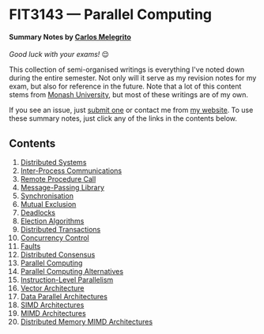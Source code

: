 # FIT3143 — Parallel Computing
#### Summary Notes by [Carlos Melegrito](https://carlos-m.com)

_Good luck with your exams!_ 😌

This collection of semi-organised writings is everything I've noted down during the entire semester. Not only will it serve as my revision notes for my exam, but also for reference in the future. Note that a lot of this content stems from [Monash University](http://www.monash.edu), but most of these writings are of my own.

If you see an issue, just [submit one](https://github.com/cjmlgrto/fit3143-notes/issues/new) or contact me from [my website](https://carlos-m.com). To use these summary notes, just click any of the links in the contents below.

## Contents

1. [Distributed Systems](https://github.com/cjmlgrto/fit3143-notes/blob/master/notes/01-ds.md)
2. [Inter-Process Communications](https://github.com/cjmlgrto/fit3143-notes/blob/master/notes/02-ipc.md)
3. [Remote Procedure Call](https://github.com/cjmlgrto/fit3143-notes/blob/master/notes/03-rpc.md)
4. [Message-Passing Library](https://github.com/cjmlgrto/fit3143-notes/blob/master/notes/04-mpi.md)
5. [Synchronisation](https://github.com/cjmlgrto/fit3143-notes/blob/master/notes/05-sync.md)
6. [Mutual Exclusion](https://github.com/cjmlgrto/fit3143-notes/blob/master/notes/06-mutex.md)
7. [Deadlocks](https://github.com/cjmlgrto/fit3143-notes/blob/master/notes/07-deadlocks.md)
8. [Election Algorithms](https://github.com/cjmlgrto/fit3143-notes/blob/master/notes/08-election.md)
9. [Distributed Transactions](https://github.com/cjmlgrto/fit3143-notes/blob/master/notes/09-distributed-transactions.md)
10. [Concurrency Control](https://github.com/cjmlgrto/fit3143-notes/blob/master/notes/10-concurrency-control.md)
11. [Faults](https://github.com/cjmlgrto/fit3143-notes/blob/master/notes/11-faults.md)
12. [Distributed Consensus](https://github.com/cjmlgrto/fit3143-notes/blob/master/notes/12-distributed-consensus.md)
13. [Parallel Computing](https://github.com/cjmlgrto/fit3143-notes/blob/master/notes/13-parallel-computing.md)
14. [Parallel Computing Alternatives](https://github.com/cjmlgrto/fit3143-notes/blob/master/notes/14-parallel-computing-alts.md)
15. [Instruction-Level Parallelism](https://github.com/cjmlgrto/fit3143-notes/blob/master/notes/15-ilp.md)
16. [Vector Architecture](https://github.com/cjmlgrto/fit3143-notes/blob/master/notes/16-vector-architecture.md)
17. [Data Parallel Architectures](https://github.com/cjmlgrto/fit3143-notes/blob/master/notes/17-data-parallel-arch.md)
18. [SIMD Architectures](https://github.com/cjmlgrto/fit3143-notes/blob/master/notes/18-simd.md)
19. [MIMD Architectures](https://github.com/cjmlgrto/fit3143-notes/blob/master/notes/19-mimd.md)
20. [Distributed Memory MIMD Architectures](https://github.com/cjmlgrto/fit3143-notes/blob/master/notes/20-dm-mimd.md)


